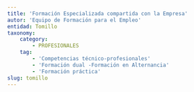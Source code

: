 ```yaml
---
title: 'Formación Especializada compartida con la Empresa'
autor: 'Equipo de Formación para el Empleo'
entidad: Tomillo
taxonomy:
    category:
        - PROFESIONALES
    tag:
        - 'Competencias técnico-profesionales'
        - 'Formación dual -Formación en Alternancia'
        - 'Formación práctica'
slug: tomillo
---
```



